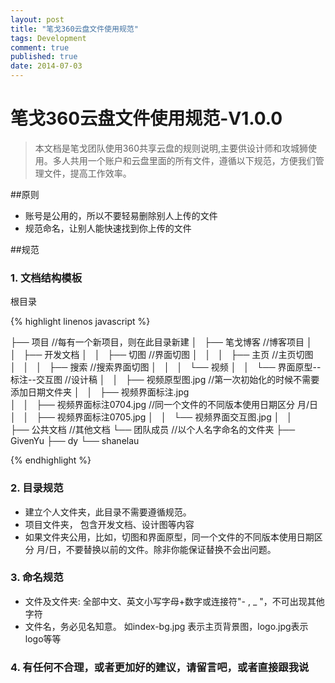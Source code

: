 ```yaml
---
layout: post
title: "笔戈360云盘文件使用规范"
tags: Development
comment: true
published: true
date: 2014-07-03
---
```


#  笔戈360云盘文件使用规范-V1.0.0

>本文档是笔戈团队使用360共享云盘的规则说明,主要供设计师和攻城狮使用。多人共用一个账户和云盘里面的所有文件，遵循以下规范，方便我们管理文件，提高工作效率。

##原则
*  账号是公用的，所以不要轻易删除别人上传的文件
*  规范命名，让别人能快速找到你上传的文件

##规范  

###  1.  文档结构模板

根目录

{% highlight linenos javascript %}

├── 项目		//每有一个新项目，则在此目录新建
│   ├── 笔戈博客		//博客项目
│   │   ├── 开发文档
│   │   ├── 切图		//界面切图
│   │   │   ├── 主页		//主页切图
│   │   │   ├── 搜索		//搜索界面切图
│   │   │   └── 视频
│   │   └── 界面原型--标注--交互图		//设计稿
│   │       ├── 视频原型图.jpg		//第一次初始化的时候不需要添加日期文件夹
│   │       ├── 视频界面标注.jpg	 
│   │       ├── 视频界面标注0704.jpg   //同一个文件的不同版本使用日期区分 月/日
│   │       ├── 视频界面标注0705.jpg
│   │       └── 视频界面交互图.jpg
│   │         
├── 公共文档		//其他文档
└── 团队成员		//以个人名字命名的文件夹
    ├── GivenYu
    ├── dy
    └── shanelau


{% endhighlight %}


### 2.  目录规范
*  建立个人文件夹，此目录不需要遵循规范。
*  项目文件夹， 包含开发文档、设计图等内容
*  如果文件夹公用，比如，切图和界面原型，同一个文件的不同版本使用日期区分 月/日，不要替换以前的文件。除非你能保证替换不会出问题。

### 3.  命名规范
* 文件及文件夹: 全部中文、英文小写字母+数字或连接符"- , _ "，不可出现其他字符
* 文件名，务必见名知意。 如index-bg.jpg  表示主页背景图，logo.jpg表示logo等等  

### 4.  有任何不合理，或者更加好的建议，请留言吧，或者直接跟我说

